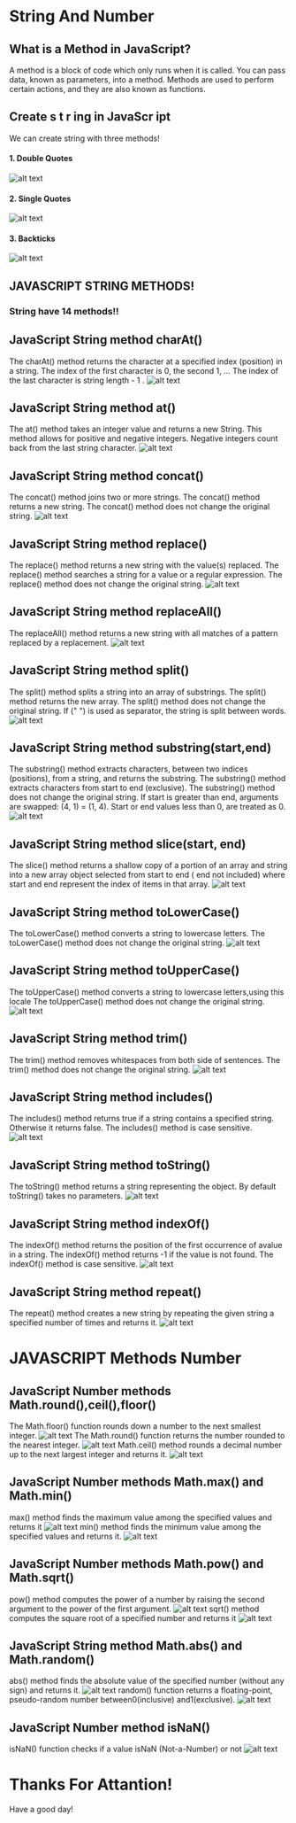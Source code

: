 # String And Number
## What is a Method in JavaScript?
A method is a block of code which only runs when
it is called. You can pass data, known as
parameters, into a method. Methods are used to
perform certain actions, and they are also known
as functions.
## Create s t r ing in JavaScr ipt
We can create string with three methods!
#### 1. Double Quotes 
![alt text](image.png)
#### 2. Single Quotes 
![alt text](image-1.png)
#### 3. Backticks 
![alt text](image-2.png)
## JAVASCRIPT STRING METHODS!
### String have 14 methods!!
## JavaScript String method charAt() 
The charAt() method returns the character at a specified index (position) in a string.
The index of the first character is 0, the second 1, ...
The index of the last character is string length - 1 .
![alt text](image-3.png)
## JavaScript String method at()
The at() method takes an integer value and returns a new String.
This method allows for positive and negative integers. Negative
integers count back from the last string character.
![alt text](image-4.png)
## JavaScript String method concat()
The concat() method joins two or more strings.
The concat() method returns a new string.
The concat() method does not change the original string.
![alt text](image-5.png)
## JavaScript String method replace()
The replace() method returns a new string with the value(s) replaced.
The replace() method searches a string for a value or a regular expression.
The replace() method does not change the original string.
![alt text](image-6.png)
## JavaScript String method replaceAll()
The replaceAll() method returns a new string with all matches of a pattern replaced by
a replacement.
![alt text](image-7.png)
## JavaScript String method split()
The split() method splits a string into an array of substrings. The split() method
returns the new array. The split() method does not change the original string. If (" ") is
used as separator, the string is split between words.
![alt text](image-8.png)
## JavaScript String method substring(start,end)
The substring() method extracts characters, between two indices (positions), from a string, and
returns the substring.
The substring() method extracts characters from start to end (exclusive).
The substring() method does not change the original string.
If start is greater than end, arguments are swapped: (4, 1) = (1, 4).
Start or end values less than 0, are treated as 0.
![alt text](image-9.png)
## JavaScript String method slice(start, end)
The slice() method returns a shallow copy of a portion of an array and string into a new array object
selected from start to end ( end not included) where start and end represent the index of items in
that array.
![alt text](image-10.png)
## JavaScript String method toLowerCase()
The toLowerCase() method converts a string to lowercase letters. The toLowerCase()
method does not change the original string.
![alt text](image-11.png)
## JavaScript String method toUpperCase()
The toUpperCase() method converts a string to lowercase letters,using this locale
The toUpperCase() method does not change the original string.
![alt text](image-12.png)
## JavaScript String method trim()
The trim() method removes whitespaces from both side of sentences.
The trim() method does not change the original string.
![alt text](image-13.png)
## JavaScript String method includes()
The includes() method returns true if a string contains a specified string.
Otherwise it returns false. The includes() method is case sensitive.
![alt text](image-14.png)
## JavaScript String method toString()
The toString() method returns a string representing
the object. By default toString() takes no parameters.
![alt text](image-15.png)
##  JavaScript String method indexOf()
The indexOf() method returns the position of the first occurrence of avalue in a string.
The indexOf() method returns -1 if the value is not found.
The indexOf() method is case sensitive.
![alt text](image-16.png)
## JavaScript String method repeat()
The repeat() method creates a new string by repeating the given string a
specified number of times and returns it.
![alt text](image-17.png)
# JAVASCRIPT Methods Number
## JavaScript Number methods Math.round(),ceil(),floor()
The Math.floor() function rounds down a number to the next smallest integer.
![alt text](image-18.png)
The Math.round() function returns the number rounded to the nearest integer.
![alt text](image-19.png)
Math.ceil() method rounds a decimal number up to the next largest integer and returns it.
![alt text](image-20.png)
## JavaScript Number methods Math.max() and Math.min()
max() method finds the maximum value among the specified values and returns it
![alt text](image-21.png)
min() method finds the minimum value among the specified values and returns it.
![alt text](image-22.png)
## JavaScript Number methods Math.pow() and Math.sqrt()
pow() method computes the power of a number by raising the second
argument to the power of the first argument.
![alt text](image-23.png)
sqrt() method computes the square root of a specified number and returns it
![alt text](image-24.png)
## JavaScript String method Math.abs() and Math.random()
abs() method finds the absolute value of the specified number (without any sign)
and returns it.
![alt text](image-25.png)
random() function returns a floating-point, pseudo-random number between0(inclusive)
and1(exclusive).
![alt text](image-26.png)
## JavaScript Number method isNaN()
isNaN() function checks if a value isNaN (Not-a-Number) or not
![alt text](image-27.png)
# Thanks For Attantion!
Have a good day!